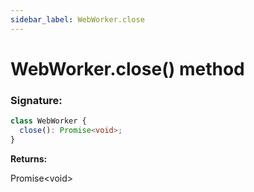 ```yaml
---
sidebar_label: WebWorker.close
---
```


# WebWorker.close() method

### Signature:

```typescript
class WebWorker {
  close(): Promise<void>;
}
```

**Returns:**

Promise&lt;void&gt;
